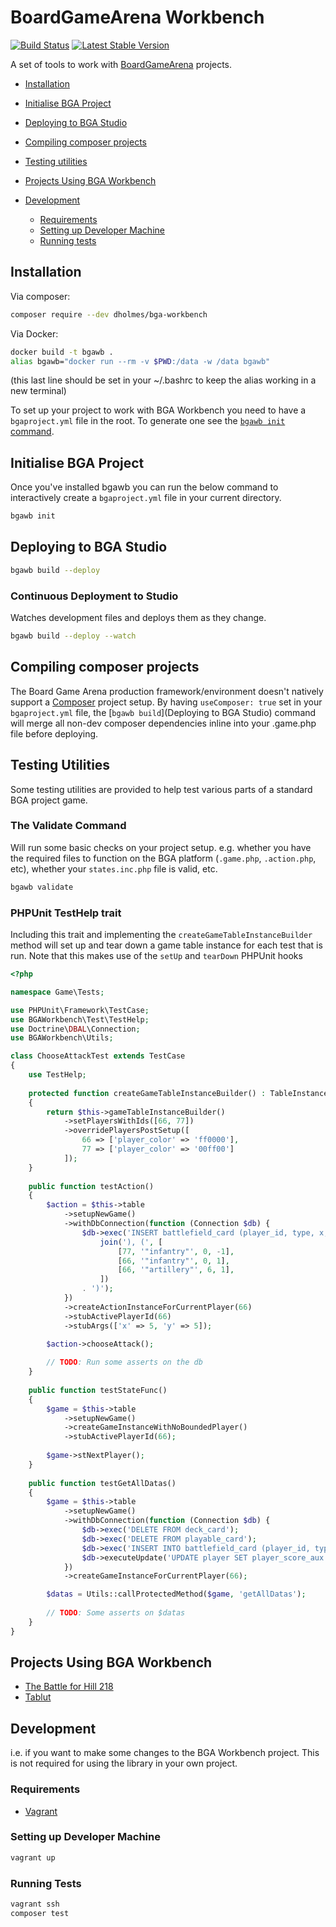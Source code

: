 # BoardGameArena Workbench

[![Build Status](https://travis-ci.org/danielholmes/bga-workbench.svg?branch=master)](https://travis-ci.org/danielholmes/bga-workbench)
[![Latest Stable Version](https://img.shields.io/packagist/v/dholmes/bga-workbench.svg)](https://packagist.org/packages/dholmes/bga-workbench)

A set of tools to work with [BoardGameArena](https://boardgamearena.com/) projects.

   * [Installation](#installation)
   * [Initialise BGA Project](#initialise-bga-project)
   * [Deploying to BGA Studio](#deploying-to-bga-studio)
   * [Compiling composer projects](#compiling-composer-projects)
   * [Testing utilities](#testing-utilities)

 
   * [Projects Using BGA Workbench](#projects-using-bga-workbench)

 
   * [Development](#development)
      * [Requirements](#requirements)
      * [Setting up Developer Machine](#setting-up-developer-machine)
      * [Running tests](#running-tests)


## Installation

Via composer:

```bash
composer require --dev dholmes/bga-workbench
```

Via Docker:
```bash
docker build -t bgawb .
alias bgawb="docker run --rm -v $PWD:/data -w /data bgawb"
```
(this last line should be set in your ~/.bashrc to keep the alias working in a new terminal)


To set up your project to work with BGA Workbench you need to have a `bgaproject.yml` file in the root. To generate one 
see the [`bgawb init` command](#initialise-bga-project).


## Initialise BGA Project

Once you've installed bgawb you can run the below command to interactively create a `bgaproject.yml` file in your 
current directory.

```bash
bgawb init
```


## Deploying to BGA Studio

```bash
bgawb build --deploy
```

### Continuous Deployment to Studio

Watches development files and deploys them as they change.

```bash
bgawb build --deploy --watch
```


## Compiling composer projects

The Board Game Arena production framework/environment doesn't natively support a [Composer](https://getcomposer.org/) 
project setup. By having `useComposer: true` set in your `bgaproject.yml` file, the 
[`bgawb build`](Deploying to BGA Studio) command will merge all non-dev composer dependencies inline into your .game.php 
file before deploying. 


## Testing Utilities

Some testing utilities are provided to help test various parts of a standard BGA project game.

### The Validate Command

Will run some basic checks on your project setup. e.g. whether you have the required files to function on the BGA 
platform (`.game.php`, `.action.php`, etc), whether your `states.inc.php` file is valid, etc. 

```bash
bgawb validate
```

### PHPUnit TestHelp trait

Including this trait and implementing the `createGameTableInstanceBuilder` method will set up and tear down a game table 
instance for each test that is run. Note that this makes use of the `setUp` and `tearDown` PHPUnit hooks

```php
<?php

namespace Game\Tests;

use PHPUnit\Framework\TestCase;
use BGAWorkbench\Test\TestHelp;
use Doctrine\DBAL\Connection;
use BGAWorkbench\Utils;

class ChooseAttackTest extends TestCase
{
    use TestHelp;
    
    protected function createGameTableInstanceBuilder() : TableInstanceBuilder
    {
        return $this->gameTableInstanceBuilder()
            ->setPlayersWithIds([66, 77])
            ->overridePlayersPostSetup([
                66 => ['player_color' => 'ff0000'],
                77 => ['player_color' => '00ff00']
            ]);
    }
    
    public function testAction()
    {
        $action = $this->table
            ->setupNewGame()
            ->withDbConnection(function (Connection $db) {
                $db->exec('INSERT battlefield_card (player_id, type, x, y) VALUES (' .
                    join('), (', [
                        [77, '"infantry"', 0, -1],  
                        [66, '"infantry"', 0, 1],  
                        [66, '"artillery"', 6, 1],  
                    ])
                . ')');
            })
            ->createActionInstanceForCurrentPlayer(66)
            ->stubActivePlayerId(66)
            ->stubArgs(['x' => 5, 'y' => 5]);

        $action->chooseAttack();
        
        // TODO: Run some asserts on the db
    }
    
    public function testStateFunc()
    {
        $game = $this->table
            ->setupNewGame()
            ->createGameInstanceWithNoBoundedPlayer()
            ->stubActivePlayerId(66);
        
        $game->stNextPlayer();
    }
    
    public function testGetAllDatas()
    {
        $game = $this->table
            ->setupNewGame()
            ->withDbConnection(function (Connection $db) {
                $db->exec('DELETE FROM deck_card');
                $db->exec('DELETE FROM playable_card');
                $db->exec('INSERT INTO battlefield_card (player_id, type, x, y) VALUES (66, "tank", 0, 2)');
                $db->executeUpdate('UPDATE player SET player_score_aux = 1 WHERE player_id = 66');
            })
            ->createGameInstanceForCurrentPlayer(66);

        $datas = Utils::callProtectedMethod($game, 'getAllDatas');
        
        // TODO: Some asserts on $datas
    }
}
```


## Projects Using BGA Workbench

 - [The Battle for Hill 218](https://github.com/danielholmes/battle-for-hill-218)
 - [Tablut](https://github.com/Lucas-C/tablut)


## Development

i.e. if you want to make some changes to the BGA Workbench project. This is not required for using the library in your 
own project.

### Requirements

 - [Vagrant](https://www.vagrantup.com/)

### Setting up Developer Machine

```bash
vagrant up
```

### Running Tests

```bash
vagrant ssh
composer test
```
